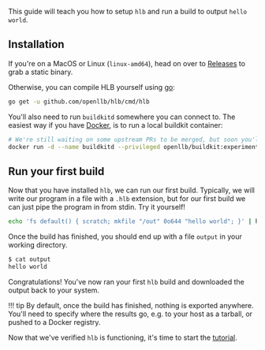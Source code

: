 This guide will teach you how to setup `hlb` and run a build to output `hello world`.

## Installation

If you're on a MacOS or Linux (`linux-amd64`), head on over to [Releases](https://github.com/openllb/hlb/releases) to grab a static binary.

Otherwise, you can compile HLB yourself using [go](https://golang.org/dl/):
```sh
go get -u github.com/openllb/hlb/cmd/hlb
```

You'll also need to run `buildkitd` somewhere you can connect to. The easiest way if you have [Docker](https://www.docker.com/get-started), is to run a local buildkit container:
```sh
# We're still waiting on some upstream PRs to be merged, but soon you'll be able to use standard moby/buildkit
docker run -d --name buildkitd --privileged openllb/buildkit:experimental
```
	
## Run your first build

Now that you have installed `hlb`, we can run our first build. Typically, we will write our program in a file with a `.hlb` extension, but for our first build we can just pipe the program in from stdin. Try it yourself!

```sh
echo 'fs default() { scratch; mkfile "/out" 0o644 "hello world"; }' | hlb run --download .
```

Once the build has finished, you should end up with a file `output` in your working directory.

```sh
$ cat output
hello world
```

Congratulations! You've now ran your first `hlb` build and downloaded the output back to your system.

!!! tip
	By default, once the build has finished, nothing is exported anywhere. You'll need to specify where the results go, e.g. to your host as a tarball, or pushed to a Docker registry.

Now that we've verified `hlb` is functioning, it's time to start the [tutorial](../tutorial/lets-begin.md).
